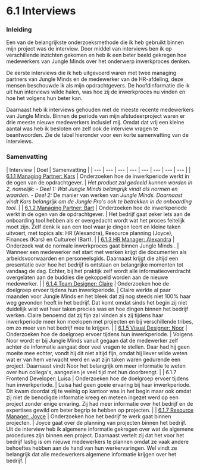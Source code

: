 # 6.1 Interviews

### Inleiding

Een van de belangrijkste onderzoeksmethode die ik heb gebruikt binnen mijn project was de interview. Door middel van interviews ben ik op verschillende inzichten gekomen en heb ik een beter beeld gekregen hoe medewerkers van Jungle Minds over het onderwerp inwerkproces denken. 

De eerste interviews die ik heb uitgevoerd waren met twee managing partners van Jungle Minds en de medewerker van de HR-afdeling, deze mensen beschouwde ik als mijn opdrachtgevers. De hoofdinformatie die ik uit hun interviews wilde halen, was hoe zij de inwerkproces nu vinden en hoe het volgens hun beter kan. 

Daarnaast heb ik interviews gehouden met de meeste recente medewerkers van Jungle Minds. Binnen de periode van mijn afstudeerproject waren er drie meeste nieuwe medewerkers inclusief mij. Omdat dat vrij een kleine aantal was heb ik besloten om zelf ook de interview vragen te beantwoorden. Zie de tabel hieronder voor een korte samenvatting van de interviews.

### Samenvatting

| Interview | Doel | Samenvatting |
| --- | --- | --- | --- | --- | --- | --- | --- |
| [6.1.1 Managing Partner: Kars](6.1.1-managing-partner-kars.md)                                                                                                                                                                                                                                                                                                                                                                                                     | Onderzoeken hoe de inwerkperiode werkt in de ogen van de opdrachtgever.                                                                                                                                                                                                                                  | _Het product zal gedeeld kunnen worden in 2, namelijk: - Deel 1: Wat Jungle Minds belangrijk vindt als normen en waarden. - Deel 2:_ De manier van werken van _Jungle Minds. Daarnaast vindt Kars belangrijk om de Jungle Pro's ook te betrekken in de onboarding tool._ |
| [6.1.2 Managing Partner: Bart](6.1.2-managing-partner-bart.md) | Onderzoeken hoe de inwerkperiode werkt in de ogen van de opdrachtgever.  | Het bedrijf gaat zeker iets aan de onboarding tool hebben als er overgedacht wordt wat het proces feitelijk moet zijn. Zelf denk ik aan een tool waar je dingen leert en kleine taken uitvoert, met topics als: HR \(Alexandra\), Resource planning \(Joyce\), Finances \(Kars\) en Cultureel \(Bart\). |
| [6.1.3 HR Manager: Alexandra](6.1.3-hr-manager-alexandra.md) | Onderzoek wat de normale inwerkproces gaat binnen Jungle Minds . | Wanneer een medewerker net start met werken krijgt die documenten als arbeidsvoorwaarden en personeelsgids. Daarnaast krijgt die altijd een presentatie over hoe het bedrijf is ontstaan en belangrijke momenten tot vandaag de dag. Echter, bij het praktijk zelf wordt alle informatieoverdracht overgelaten aan de buddies die gekoppeld worden aan de nieuwe medewerker.  |
| [6.1.4 Team Designer: Claire](6.1.4-team-designer-claire.md) | Onderzoeken hoe de doelgroep ervoer tijdens hun inwerkperiode.                                         | Claire werkte al paar maanden voor Jungle Minds en het bleek dat zij nog steeds niet 100% haar weg gevonden heeft in het bedrijf. Dat komt omdat sinds het begin zij niet duidelijk wist wat haar taken precies was en hoe dingen binnen het bedrijf werken. Claire benoemd dat zij fijn zal vinden als zij tijdens haar inwerkperiode meer kon meelopen met projecten en bij verschillende tribes, om zo meer van het bedrijf mee te krijgen.  |
| [6.1.5 Visual Designer: Noor](6.1.5-visual-designer-noor.md) | Onderzoeken hoe de doelgroep ervoer tijdens hun inwerkperiode.                                                                                        | Volgens Noor wordt er bij Jungle Minds vanuit gegaan dat de medewerker zelf achter de informatie aangaat door veel vragen te stellen. Daar had hij geen moeite mee echter, vondt hij dit niet altijd fijn, omdat hij liever wilde weten wat er van hem verwacht werd en wat zijn taken waren gedurende een project. Daarnaast vindt Noor het belangrijk om meer informatie te weten over hun collega's, aangezien je veel tijd met hun doorbrengt.  |
| 6.1.7 Frontend Developer: Luisa | Onderzoeken hoe de doelgroep ervoer tijdens hun inwerkperiode. | Luisa had geen goeie ervaring bij haar inwerkperiode. Dit kwam doordat zij te weinig op kantoor was in het begin maar ook omdat zij niet de benodigde informatie kreeg en meteen ingezet werd op een project zonder enige ervaring. Zij had meer informatie over het bedrijf en de expertises gewild om beter begrip te hebben op projecten.  |
| [6.1.7 Resource Manager: Joyce](6.1.6-resource-manager-joyce.md)                                  | Onderzoeken hoe het bedrijf te werk gaat binnen projecten. | Joyce gaat over de planning van projecten binnen het bedrijf. Uit de interview heb ik algemene informatie gekregen over wat de algemene procedures zijn binnen een project. Daarnaast vertelt zij dat het voor het bedrijf lastig is om nieuwe medewerkers te plannen omdat ze vaak andere behoeftes hebben aan de hand van hun werkervaringen. Wel vindt ze belangrijk dat alle medewerkers algemene informatie krijgen over het bedrijf.  |

